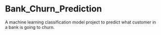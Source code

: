 # Bank_Churn_Prediction
A machine learning classification model project to predict what customer in a bank is going to churn.
